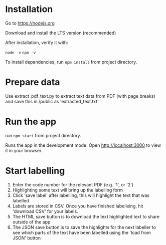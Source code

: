 # Installation

Go to https://nodejs.org

Download and install the LTS version (recommended)

After installation, verify it with:

`node -v`
`npm -v`

To install dependencies, run `npm install` from project directory.


# Prepare data

Use extract_pdf_text.py to extract text data from PDF (with page breaks) and save this in /public as 'extracted_text.txt'


# Run the app

run `npm start` from project directory.

Runs the app in the development mode.
Open [http://localhost:3000](http://localhost:3000) to view it in your browser.


# Start labelling

1. Enter the code number for the relevant PDF (e.g. '1', or '2')
2. Highlighting some text will bring up the labelling form
3. Click 'save label' after labelling, this will highlight the text that was labelled
4. Labels are stored in CSV. Once you have finished labelleing, hit 'download CSV' for your labels.
5. The HTML save button is to download the text highlighted text to share outside of the app
6. The JSON save button is to save the highlights for the next labeller to see which parts of the text have been labelled using the 'load from JSON' button